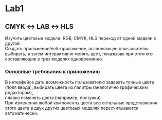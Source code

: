 # Lab1
## CMYK ↔ LAB ↔ HLS

 Изучить цветовые модели: RGB, CMYK, HLS переход от одной модели к другой.<br/>
 Создать приложение/веб-приложение, позволяющее пользователю  выбирать, а затем интерактивно менять цвет, показывая при этом его<br/> 
составляющие в трех моделях одновременно.<br/>

### Основные требования к приложению 
 В интерфейсе дать возможность пользователю задавать точные цвета (поля ввода), выбирать цвета из палитры (аналогично графическим редакторам),
<br/>плавно изменять цвета (например, ползунки).<br/>
 При изменении любой компоненты цвета все остальные представления этого цвета в двух других цветовых моделях пересчитываются автоматически.
